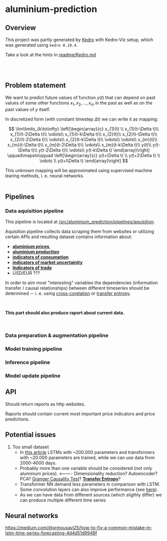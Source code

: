 # aluminium-prediction

## Overview

This project was partly generated by [Kedro](https://docs.kedro.org) with Kedro-Viz setup, which was generated using `kedro 0.19.4`.

Take a look at the hints in [readme/Kedro.md](https://github.com/KKobuszewski/aluminium-prediction/blob/main/readme/kedro.md)

<br>
<br>

## Problem statement

We want to predict future values of function $y(t)$ that can depend on past values of some other functions $x_1, x_2, \ldots, x_m$ in the past as well as on the past values of $y$ itself.

In discretized form (with constant timestep $\Delta t$) we can write it as mapping:

$$
\lim\limits_{k\to\infty}
\left[\begin{array}{c}
x_{1}(t) \\
x_{1}(t-\Delta t)\\
x_{1}(t-2\Delta t)\\
\vdots\\
x_{1}(t-k\Delta t)\\
x_{2}(t)\\
x_{2}(t-\Delta t)\\
x_{2}(t-2\Delta t)\\
\vdots\\
x_{2}(t-k\Delta t)\\
\vdots\\
\vdots\\
x_{m}(t)\\
x_{m}(t-\Delta t)\\
x_{m}(t-2\Delta t)\\
\vdots\\
x_{m}(t-k\Delta t)\\
y(t)\\
y(t-\Delta t)\\
y(t-2\Delta t)\\
\vdots\\
y(t-k\Delta t)
\end{array}\right]
\qquad\mapsto\qquad
\left[\begin{array}{c}
y(t+\Delta t) \\ y(t+2\Delta t) \\ \vdots \\ y(t+l\Delta t) 
\end{array}\right]
$$

This unknown mapping will be approximated using supervised machine learing methods, i. e. neural networks.
<br>
<br>


## Pipelines

### Data aquisition pipeline

This pipeline is located at [/src/aluminium_prediction/pipelines/aquisition](https://github.com/KKobuszewski/aluminium-prediction/tree/main/src/aluminium_prediction/pipelines/aquisition).

Aquisition pipeline collects data scraping them from websites or utilizing certain APIs and resulting dataset contains information about:
* [**aluminium prices**](https://github.com/KKobuszewski/aluminium-prediction/blob/main/readme/aluminium_prices_sources.md),
* [**aluminium production**](https://international-aluminium.org/statistics/primary-aluminium-production/)
* [**indicators of consumption**](https://github.com/KKobuszewski/aluminium-prediction/blob/main/readme/indicators.md#indicators-of-consumption)
* [**indicators of market uncertainity**](https://github.com/KKobuszewski/aluminium-prediction/blob/main/readme/indicators.md#indicators-of-market-uncertainity)
* [**Indicators of trade**](https://github.com/KKobuszewski/aluminium-prediction/blob/main/readme/indicators.md#indicators-of-trade)
* USD/EUR ???  <!--[**USD/EUR ???**]()-->

In order to aim most "interesting" variables the dependencies (information transfer / causal relationships) between different timeseries should be determined -- i. e. using [cross-corelation](https://github.com/KKobuszewski/aluminium-prediction/blob/main/readme/timeseries_analysis.md#cross-correlation) or [transfer entropy](https://github.com/KKobuszewski/aluminium-prediction/blob/main/readme/timeseries_analysis.md#transfer-entropy).

<br>

**This part should also produce raport about current data.**

<br>

### Data preparation & augmentation pipeline

### Model training pipeline

### Inference pipeline

### Model update pipeline

## API

Should return reports as http websites.

Raports should contain current most important price indicators and price predictions.


## Potential issues

1. Too small dataset
    * In [this article](https://medium.com/@mskmay66/transformers-vs-lstm-for-stock-price-time-series-prediction-3a26fcc1a782) LSTMs with ~200.000 parameters and transformers with ~20.000 parameters are trained, while we can use data from 2000-4000 days.
    * Probably more than one variable should be considered (not only aluminium prices). <---- Dimensionality reduction? Autoencoder? PCA? [Granger Causality Test](https://en.wikipedia.org/wiki/Granger_causality)? [**Transfer Entropy**](https://en.wikipedia.org/wiki/Transfer_entropy)?
    * Transformer NN demand less parameters in comparison with LSTM. Some convolution layers can also improve performance (see [here](https://medium.com/@mskmay66/deep-learning-and-stock-time-series-data-ff6a75cfddd9)).
    * As we can have data from different sources (which sligthly differ) we can produce multiple different time series


## Neural networks

https://medium.com/@srmousavi25/how-to-fix-a-common-mistake-in-lstm-time-series-forecasting-4d4d51d9948f


